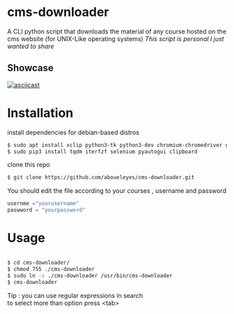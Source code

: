 # cms-downloader
A CLI python script that downloads the material of any course hosted on the  cms website (for UNIX-Like operating systems)
*This script is personal I just wanted to share*
## Showcase

[![asciicast](https://asciinema.org/a/K1QAHRyrFyj2Hzulc0y8KXrYa.svg)](https://asciinema.org/a/K1QAHRyrFyj2Hzulc0y8KXrYa)


# Installation
install dependencies for debian-based distros
```bash
$ sudo apt install xclip python3-tk python3-dev chromium-chromedriver git
$ sudo pip3 install tqdm iterfzf selenium pyautogui clipboard 
```
clone this repo 
```bash
$ git clone https://github.com/aboueleyes/cms-downloader.git
```
You should edit the file according to your courses , username and password
```python
usernme ="yourusername"
paswword = "yourpassword"
```

# Usage
```bash

$ cd cms-downloader/
$ chmod 755 ./cms-downloader
$ sudo ln -s ./cms-downloader /usr/bin/cms-downloader 
$ cms-downloader
```
Tip : you can use regular expressions in search </br>
to select more than option press \<tab\>
